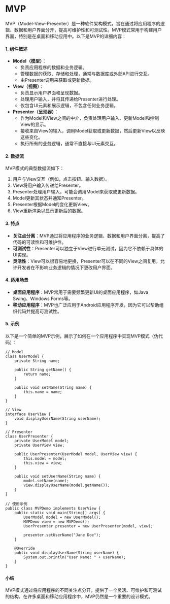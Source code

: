 # MVP

MVP（Model-View-Presenter）是一种软件架构模式，旨在通过将应用程序的逻辑、数据和用户界面分开，提高可维护性和可测试性。MVP模式常用于构建用户界面，特别是在桌面和移动应用中。以下是MVP的详细内容：

#### 1. 组件概述

* **Model（模型）**：
  * 负责应用程序的数据和业务逻辑。
  * 管理数据的获取、存储和处理，通常与数据库或外部API进行交互。
  * 由Presenter调用来获取或更新数据。
* **View（视图）**：
  * 负责显示用户界面和呈现数据。
  * 处理用户输入，并将其传递给Presenter进行处理。
  * 仅包含UI元素和展示逻辑，不包含任何业务逻辑。
* **Presenter（呈现器）**：
  * 作为Model和View之间的中介，负责处理用户输入、更新Model和控制View的显示。
  * 接收来自View的输入，调用Model获取或更新数据，然后更新View以反映这些变化。
  * 执行所有的业务逻辑，通常不直接与UI元素交互。

#### 2. 数据流

MVP模式的典型数据流如下：

1. 用户与View交互（例如，点击按钮、输入数据）。
2. View将用户输入传递给Presenter。
3. Presenter处理用户输入，可能会调用Model来获取或更新数据。
4. Model更新其状态并通知Presenter。
5. Presenter根据Model的变化更新View。
6. View重新渲染以显示更新后的数据。

#### 3. 特点

* **关注点分离**：MVP通过将应用程序的业务逻辑、数据和用户界面分离，提高了代码的可读性和可维护性。
* **可测试性**：Presenter可以独立于View进行单元测试，因为它不依赖于具体的UI实现。
* **灵活性**：View可以很容易地更换，Presenter可以在不同的View之间复用，允许开发者在不影响业务逻辑的情况下更改用户界面。

#### 4. 适用场景

* **桌面应用程序**：MVP常用于需要频繁更新UI的桌面应用程序，如Java Swing、Windows Forms等。
* **移动应用程序**：MVP也广泛应用于Android应用程序开发，因为它可以帮助组织代码并提高可测试性。

#### 5. 示例

以下是一个简单的MVP示例，展示了如何在一个应用程序中实现MVP模式（伪代码）：

```plaintext
// Model
class UserModel {
    private String name;
    
    public String getName() {
        return name;
    }
    
    public void setName(String name) {
        this.name = name;
    }
}

// View
interface UserView {
    void displayUserName(String userName);
}

// Presenter
class UserPresenter {
    private UserModel model;
    private UserView view;

    public UserPresenter(UserModel model, UserView view) {
        this.model = model;
        this.view = view;
    }

    public void setUserName(String name) {
        model.setName(name);
        view.displayUserName(model.getName());
    }
}

// 使用示例
public class MVPDemo implements UserView {
    public static void main(String[] args) {
        UserModel model = new UserModel();
        MVPDemo view = new MVPDemo();
        UserPresenter presenter = new UserPresenter(model, view);
        
        presenter.setUserName("Jane Doe");
    }

    @Override
    public void displayUserName(String userName) {
        System.out.println("User Name: " + userName);
    }
}
```

#### 小结

MVP模式通过将应用程序的不同关注点分开，提供了一个灵活、可维护和可测试的结构。在许多桌面和移动应用程序中，MVP仍然是一个重要的设计模式。
